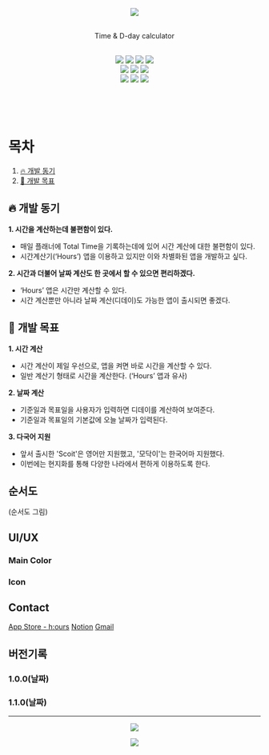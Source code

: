 <!-- Header -->
<p align="center">
  <img src="https://capsule-render.vercel.app/api?type=waving&color=6769AB&height=300&section=header&text=h:ours&fontSize=90&fontColor=FFFFFF"/>
</p>
<br/>
<div align="center"> Time & D-day calculator </div>
<br/>
<p align="center">
  <img src="https://img.shields.io/badge/Apple-%23000000.svg?style=for-the-badge&logo=apple&logoColor=white"/>
  <img src="https://img.shields.io/badge/iOS-000000?style=for-the-badge&logo=ios&logoColor=white"/>
  <img src="https://img.shields.io/badge/github-%23121011.svg?style=for-the-badge&logo=github&logoColor=white"/>
  <img src="https://img.shields.io/badge/Notion-%23000000.svg?style=for-the-badge&logo=notion&logoColor=white"/>
<br/>
  <img src="https://img.shields.io/badge/Xcode-007ACC?style=for-the-badge&logo=Xcode&logoColor=white"/>
  <img src="https://img.shields.io/badge/firebase-%23039BE5.svg?style=for-the-badge&logo=firebase"/>
  <img src="https://img.shields.io/badge/App_Store-0D96F6?style=for-the-badge&logo=app-store&logoColor=white"/>
<br/>
  <img src="https://img.shields.io/badge/swift-F54A2A?style=for-the-badge&logo=swift&logoColor=white"/>
  <img src="https://img.shields.io/badge/figma-%23F24E1E.svg?style=for-the-badge&logo=figma&logoColor=white"/>
  <img src="https://img.shields.io/badge/Gmail-D14836?style=for-the-badge&logo=gmail&logoColor=white"/>
</p>
<br/>
<br/>
<br/>

<!-- Navigation -->
# 목차
1. [🔥 개발 동기](#🔥-개발-동기)
2. [🚀 개발 목표](#🚀-개발-목표)

<!-- 1 -->
## 🔥 개발 동기
**1. 시간을 계산하는데 불편함이 있다.**
- 매일 플래너에 Total Time을 기록하는데에 있어 시간 계산에 대한 불편함이 있다.
- 시간계산기(‘Hours’) 앱을 이용하고 있지만 이와 차별화된 앱을 개발하고 싶다.

**2. 시간과 더불어 날짜 계산도 한 곳에서 할 수 있으면 편리하겠다.**
- ‘Hours’ 앱은 시간만 계산할 수 있다. 
- 시간 계산뿐만 아니라 날짜 계산(디데이)도 가능한 앱이 출시되면 좋겠다.

<!-- 2 -->
## 🚀 개발 목표
**1. 시간 계산**
- 시간 계산이 제일 우선으로, 앱을 켜면 바로 시간을 계산할 수 있다.
- 일반 계산기 형태로 시간을 계산한다. (‘Hours’ 앱과 유사)

**2. 날짜 계산**
- 기준일과 목표일을 사용자가 입력하면 디데이를 계산하여 보여준다.
- 기준일과 목표일의 기본값에 오늘 날짜가 입력된다.

**3. 다국어 지원**
- 앞서 출시한 'Scoit'은 영어만 지원했고, '모닥이'는 한국어마 지원했다.
- 이번에는 현지화를 통해 다양한 나라에서 편하게 이용하도록 한다.

## 순서도
(순서도 그림)

## UI/UX
### Main Color
### Icon
###

## Contact
[App Store - h:ours](https://apps.apple.com/kr/app/h-ours/id1605524722)
[Notion]()
[Gmail]()

## 버전기록
### 1.0.0(날짜)
### 1.1.0(날짜)

---

<!-- Footer -->
<p align="center">
  <img src="https://hits.seeyoufarm.com/api/count/incr/badge.svg?url=https%3A%2F%2Fgithub.com%2Fminji0801%2FTimeCalculator&count_bg=%236769AB&title_bg=%23555555&icon=&icon_color=%23E7E7E7&title=hits&edge_flat=false)"/>
</p>

<p align="center">
  <img src="https://github-readme-stats.vercel.app/api?username=minji0801&show_icons=true&theme=material-palenight"/>
</p>
